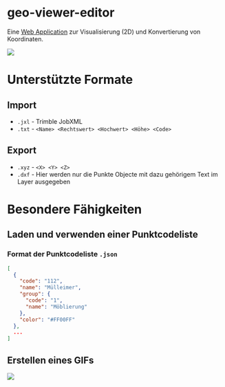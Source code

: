 # geo-viewer-editor

Eine [Web Application](https://codepuree.github.io/geo-viewer-editor/) zur Visualisierung (2D) und Konvertierung von Koordinaten.

![](https://i.imgur.com/A1HiD9w.gif)

# Unterstützte Formate

## Import

- `.jxl` - Trimble JobXML
- `.txt` - `<Name> <Rechtswert> <Hochwert> <Höhe> <Code>`

## Export

- `.xyz` - `<X> <Y> <Z>`
- `.dxf` - Hier werden nur die Punkte Objecte mit dazu gehörigem Text im Layer ausgegeben

# Besondere Fähigkeiten

## Laden und verwenden einer Punktcodeliste

### Format der Punktcodeliste `.json`

```JSON
[
  {
    "code": "112",
    "name": "Mülleimer",
    "group": {
      "code": "1",
      "name": "Möblierung"
    },
    "color": "#FF00FF"
  },
  ...
]
```

## Erstellen eines GIFs

![](https://i.imgur.com/rHnmkpG.jpg)


